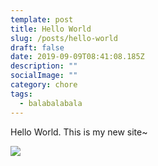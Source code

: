 ```yaml
---
template: post
title: Hello World
slug: /posts/hello-world
draft: false
date: 2019-09-09T08:41:08.185Z
description: ""
socialImage: ""
category: chore
tags:
  - balabalabala
---
```

Hello World. This is my new site~

![](/media/image-0.jpg)
